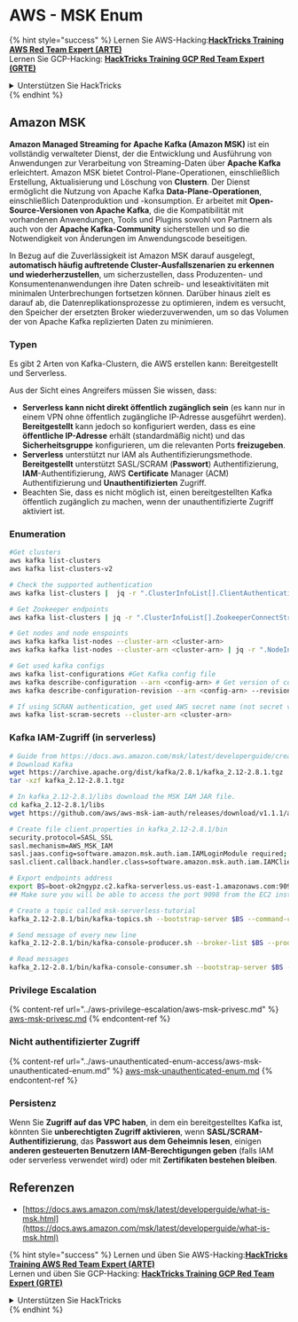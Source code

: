 # AWS - MSK Enum

{% hint style="success" %}
Lernen Sie AWS-Hacking:<img src="/.gitbook/assets/image.png" alt="" data-size="line">[**HackTricks Training AWS Red Team Expert (ARTE)**](https://training.hacktricks.xyz/courses/arte)<img src="/.gitbook/assets/image.png" alt="" data-size="line">\
Lernen Sie GCP-Hacking: <img src="/.gitbook/assets/image (2).png" alt="" data-size="line">[**HackTricks Training GCP Red Team Expert (GRTE)**<img src="/.gitbook/assets/image (2).png" alt="" data-size="line">](https://training.hacktricks.xyz/courses/grte)

<details>

<summary>Unterstützen Sie HackTricks</summary>

* Überprüfen Sie die [**Abonnementpläne**](https://github.com/sponsors/carlospolop)!
* **Treten Sie der** 💬 [**Discord-Gruppe**](https://discord.gg/hRep4RUj7f) oder der [**Telegram-Gruppe**](https://t.me/peass) bei oder **folgen** Sie uns auf **Twitter** 🐦 [**@hacktricks\_live**](https://twitter.com/hacktricks\_live)**.**
* **Teilen Sie Hacking-Tricks, indem Sie PRs an die** [**HackTricks**](https://github.com/carlospolop/hacktricks) und [**HackTricks Cloud**](https://github.com/carlospolop/hacktricks-cloud) Github-Repositorys senden.

</details>
{% endhint %}

## Amazon MSK

**Amazon Managed Streaming for Apache Kafka (Amazon MSK)** ist ein vollständig verwalteter Dienst, der die Entwicklung und Ausführung von Anwendungen zur Verarbeitung von Streaming-Daten über **Apache Kafka** erleichtert. Amazon MSK bietet Control-Plane-Operationen, einschließlich Erstellung, Aktualisierung und Löschung von **Clustern**.
Der Dienst ermöglicht die Nutzung von Apache Kafka **Data-Plane-Operationen**, einschließlich Datenproduktion und -konsumption. Er arbeitet mit **Open-Source-Versionen von Apache Kafka**, die die Kompatibilität mit vorhandenen Anwendungen, Tools und Plugins sowohl von Partnern als auch von der **Apache Kafka-Community** sicherstellen und so die Notwendigkeit von Änderungen im Anwendungscode beseitigen.

In Bezug auf die Zuverlässigkeit ist Amazon MSK darauf ausgelegt, **automatisch häufig auftretende Cluster-Ausfallszenarien zu erkennen und wiederherzustellen**, um sicherzustellen, dass Produzenten- und Konsumentenanwendungen ihre Daten schreib- und leseaktivitäten mit minimalen Unterbrechungen fortsetzen können. Darüber hinaus zielt es darauf ab, die Datenreplikationsprozesse zu optimieren, indem es versucht, den Speicher der ersetzten Broker wiederzuverwenden, um so das Volumen der von Apache Kafka replizierten Daten zu minimieren.

### **Typen**

Es gibt 2 Arten von Kafka-Clustern, die AWS erstellen kann: Bereitgestellt und Serverless.

Aus der Sicht eines Angreifers müssen Sie wissen, dass:

* **Serverless kann nicht direkt öffentlich zugänglich sein** (es kann nur in einem VPN ohne öffentlich zugängliche IP-Adresse ausgeführt werden). **Bereitgestellt** kann jedoch so konfiguriert werden, dass es eine **öffentliche IP-Adresse** erhält (standardmäßig nicht) und das **Sicherheitsgruppe** konfigurieren, um die relevanten Ports **freizugeben**.
* **Serverless** unterstützt nur IAM als Authentifizierungsmethode. **Bereitgestellt** unterstützt SASL/SCRAM (**Passwort**) Authentifizierung, **IAM**-Authentifizierung, AWS **Certificate** Manager (ACM) Authentifizierung und **Unauthentifizierten** Zugriff.
* Beachten Sie, dass es nicht möglich ist, einen bereitgestellten Kafka öffentlich zugänglich zu machen, wenn der unauthentifizierte Zugriff aktiviert ist.

### Enumeration
```bash
#Get clusters
aws kafka list-clusters
aws kafka list-clusters-v2

# Check the supported authentication
aws kafka list-clusters |  jq -r ".ClusterInfoList[].ClientAuthentication"

# Get Zookeeper endpoints
aws kafka list-clusters | jq -r ".ClusterInfoList[].ZookeeperConnectString, .ClusterInfoList[].ZookeeperConnectStringTls"

# Get nodes and node enspoints
aws kafka kafka list-nodes --cluster-arn <cluster-arn>
aws kafka kafka list-nodes --cluster-arn <cluster-arn> | jq -r ".NodeInfoList[].BrokerNodeInfo.Endpoints" # Get endpoints

# Get used kafka configs
aws kafka list-configurations #Get Kafka config file
aws kafka describe-configuration --arn <config-arn> # Get version of config
aws kafka describe-configuration-revision --arn <config-arn> --revision <version> # Get content of config version

# If using SCRAN authentication, get used AWS secret name (not secret value)
aws kafka list-scram-secrets --cluster-arn <cluster-arn>
```
### Kafka IAM-Zugriff (in serverless)
```bash
# Guide from https://docs.aws.amazon.com/msk/latest/developerguide/create-serverless-cluster.html
# Download Kafka
wget https://archive.apache.org/dist/kafka/2.8.1/kafka_2.12-2.8.1.tgz
tar -xzf kafka_2.12-2.8.1.tgz

# In kafka_2.12-2.8.1/libs download the MSK IAM JAR file.
cd kafka_2.12-2.8.1/libs
wget https://github.com/aws/aws-msk-iam-auth/releases/download/v1.1.1/aws-msk-iam-auth-1.1.1-all.jar

# Create file client.properties in kafka_2.12-2.8.1/bin
security.protocol=SASL_SSL
sasl.mechanism=AWS_MSK_IAM
sasl.jaas.config=software.amazon.msk.auth.iam.IAMLoginModule required;
sasl.client.callback.handler.class=software.amazon.msk.auth.iam.IAMClientCallbackHandler

# Export endpoints address
export BS=boot-ok2ngypz.c2.kafka-serverless.us-east-1.amazonaws.com:9098
## Make sure you will be able to access the port 9098 from the EC2 instance (check VPS, subnets and SG)

# Create a topic called msk-serverless-tutorial
kafka_2.12-2.8.1/bin/kafka-topics.sh --bootstrap-server $BS --command-config client.properties --create --topic msk-serverless-tutorial --partitions 6

# Send message of every new line
kafka_2.12-2.8.1/bin/kafka-console-producer.sh --broker-list $BS --producer.config client.properties --topic msk-serverless-tutorial

# Read messages
kafka_2.12-2.8.1/bin/kafka-console-consumer.sh --bootstrap-server $BS --consumer.config client.properties --topic msk-serverless-tutorial --from-beginning
```
### Privilege Escalation

{% content-ref url="../aws-privilege-escalation/aws-msk-privesc.md" %}
[aws-msk-privesc.md](../aws-privilege-escalation/aws-msk-privesc.md)
{% endcontent-ref %}

### Nicht authentifizierter Zugriff

{% content-ref url="../aws-unauthenticated-enum-access/aws-msk-unauthenticated-enum.md" %}
[aws-msk-unauthenticated-enum.md](../aws-unauthenticated-enum-access/aws-msk-unauthenticated-enum.md)
{% endcontent-ref %}

### Persistenz

Wenn Sie **Zugriff auf das VPC haben**, in dem ein bereitgestelltes Kafka ist, könnten Sie **unberechtigten Zugriff aktivieren**, wenn **SASL/SCRAM-Authentifizierung**, das **Passwort aus dem Geheimnis lesen**, einigen **anderen gesteuerten Benutzern IAM-Berechtigungen geben** (falls IAM oder serverless verwendet wird) oder mit **Zertifikaten bestehen bleiben**.

## Referenzen

* [https://docs.aws.amazon.com/msk/latest/developerguide/what-is-msk.html](https://docs.aws.amazon.com/msk/latest/developerguide/what-is-msk.html)

{% hint style="success" %}
Lernen und üben Sie AWS-Hacking:<img src="/.gitbook/assets/image.png" alt="" data-size="line">[**HackTricks Training AWS Red Team Expert (ARTE)**](https://training.hacktricks.xyz/courses/arte)<img src="/.gitbook/assets/image.png" alt="" data-size="line">\
Lernen und üben Sie GCP-Hacking: <img src="/.gitbook/assets/image (2).png" alt="" data-size="line">[**HackTricks Training GCP Red Team Expert (GRTE)**<img src="/.gitbook/assets/image (2).png" alt="" data-size="line">](https://training.hacktricks.xyz/courses/grte)

<details>

<summary>Unterstützen Sie HackTricks</summary>

* Überprüfen Sie die [**Abonnementpläne**](https://github.com/sponsors/carlospolop)!
* **Treten Sie der** 💬 [**Discord-Gruppe**](https://discord.gg/hRep4RUj7f) oder der [**Telegram-Gruppe**](https://t.me/peass) bei oder **folgen** Sie uns auf **Twitter** 🐦 [**@hacktricks\_live**](https://twitter.com/hacktricks\_live)**.**
* **Teilen Sie Hacking-Tricks, indem Sie PRs an die** [**HackTricks**](https://github.com/carlospolop/hacktricks) und [**HackTricks Cloud**](https://github.com/carlospolop/hacktricks-cloud) Github-Repositories einreichen.

</details>
{% endhint %}
